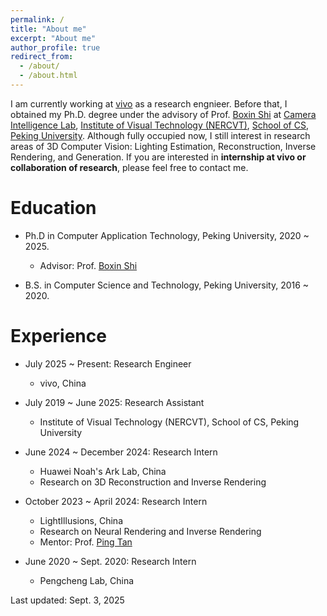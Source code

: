 ```yaml
---
permalink: /
title: "About me"
excerpt: "About me"
author_profile: true
redirect_from: 
  - /about/
  - /about.html
---
```


I am currently working at [vivo](https://www.vivo.com) as a research engnieer. Before that, I obtained my Ph.D. degree under the advisory of Prof. [Boxin Shi](https://camera.pku.edu.cn/team) at [Camera Intelligence Lab](https://camera.pku.edu.cn), [Institute of Visual Technology (NERCVT)](https://idm.pku.edu.cn), [School of CS](https://cs.pku.edu.cn), [Peking University](https://www.pku.edu.cn). Although fully occupied now, I still interest in research areas of 3D Computer Vision: Lighting Estimation, Reconstruction, Inverse Rendering, and Generation. If you are interested in **internship at vivo or collaboration of research**, please feel free to contact me.

Education
======
* Ph.D in Computer Application Technology, Peking University, 2020 ~ 2025.
  * Advisor: Prof. [Boxin Shi](https://camera.pku.edu.cn/team)

* B.S. in Computer Science and Technology, Peking University, 2016 ~ 2020.

Experience
======
* July 2025 ~ Present: Research Engineer
  * vivo, China

* July 2019 ~ June 2025: Research Assistant
  * Institute of Visual Technology (NERCVT), School of CS, Peking University

* June 2024 ~ December 2024: Research Intern
  * Huawei Noah's Ark Lab, China
  * Research on 3D Reconstruction and Inverse Rendering

* October 2023 ~ April 2024: Research Intern
  * LightIllusions, China
  * Research on Neural Rendering and Inverse Rendering
  * Mentor: Prof. [Ping Tan](https://ece.hkust.edu.hk/pingtan)

* June 2020 ~ Sept. 2020: Research Intern 
  * Pengcheng Lab, China

Last updated: Sept. 3, 2025